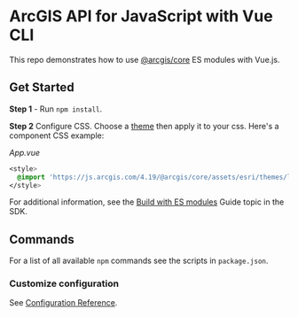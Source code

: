 # ArcGIS API for JavaScript with Vue CLI

This repo demonstrates how to use [@arcgis/core](https://www.npmjs.com/package/@arcgis/core) ES modules with Vue.js. 

## Get Started

**Step 1** - Run `npm install`. 

**Step 2** Configure CSS. Choose a [theme](https://developers.arcgis.com/javascript/latest/guide/styling/index.html#themes) then apply it to your css. Here's a component CSS example:

*App.vue*

```css
<style>
  @import 'https://js.arcgis.com/4.19/@arcgis/core/assets/esri/themes/light/main.css';
</style>
```

For additional information, see the [Build with ES modules](https://developers.arcgis.com/javascript/latest/es-modules/) Guide topic in the SDK.

## Commands

For a list of all available `npm` commands see the scripts in `package.json`. 

### Customize configuration
See [Configuration Reference](https://cli.vuejs.org/config/).
